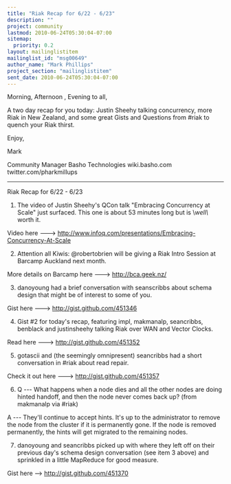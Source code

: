 ```yaml
---
title: "Riak Recap for 6/22 - 6/23"
description: ""
project: community
lastmod: 2010-06-24T05:30:04-07:00
sitemap:
  priority: 0.2
layout: mailinglistitem
mailinglist_id: "msg00649"
author_name: "Mark Phillips"
project_section: "mailinglistitem"
sent_date: 2010-06-24T05:30:04-07:00
---
```



Morning, Afternoon , Evening to all,

A two day recap for you today: Justin Sheehy talking concurrency, more
Riak in New Zealand, and some great Gists and Questions from #riak to
quench your Riak thirst.

Enjoy,

Mark

Community Manager
Basho Technologies
wiki.basho.com
twitter.com/pharkmillups

-----

Riak Recap for 6/22 - 6/23

1) The video of Justin Sheehy's QCon talk "Embracing Concurrency at
Scale" just surfaced. This one is about 53 minutes long but is \\_well\\_
worth it.

Video here ---&gt;
http://www.infoq.com/presentations/Embracing-Concurrency-At-Scale

2) Attention all Kiwis: @robertobrien will be giving a Riak Intro
Session at Barcamp Auckland next month.

More details on Barcamp here ---&gt; http://bca.geek.nz/

3) danoyoung had a brief conversation with seanscribbs about schema
design that might be of interest to some of you.

Gist here ---&gt; http://gist.github.com/451346

4) Gist #2 for today's recap, featuring impl, makmanalp, seancribbs,
benblack and justinsheehy talking Riak over WAN and Vector Clocks.

Read here ---&gt; http://gist.github.com/451352

5) gotascii and (the seemingly omnipresent) seancribbs had a short
conversation in #riak about read repair.

Check it out here ---&gt; http://gist.github.com/451357

6) Q --- What happens when a node dies and all the other nodes are
doing hinted handoff, and then the node never comes back up? (from
makmanalp via #riak)

 A --- They'll continue to accept hints. It's up to the
administrator to remove the node from the cluster if it is permanently
gone. If the node is removed permanently, the hints will get migrated
to the remaining nodes.

7) danoyoung and seancribbs picked up with where they left off on
their previous day's schema design conversation (see item 3 above) and
sprinkled in a little MapReduce for good measure.

Gist here --&gt; http://gist.github.com/451370

